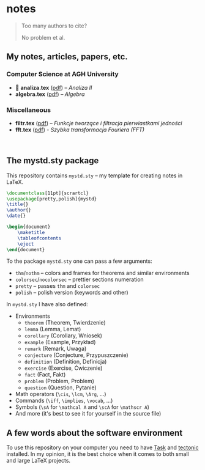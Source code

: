 # notes

> Too many authors to cite?
>
> No problem et al.

## My notes, articles, papers, etc.

### Computer Science at AGH University

* 🚧 **analiza.tex** ([pdf](pdf/analiza.pdf)) – *Analiza II*
* **algebra.tex** ([pdf](pdf/algebra.pdf)) – *Algebra*

### Miscellaneous

* **filtr.tex** ([pdf](pdf/filtr.pdf)) – *Funkcje tworzące i filtracja pierwiastkami jedności*
* **fft.tex** ([pdf](pdf/fft.pdf)) - *Szybka transformacja Fouriera (FFT)*

<br>

## The mystd.sty package

This repository contains `mystd.sty` – my template for creating notes in LaTeX.

```latex
\documentclass[11pt]{scrartcl}
\usepackage[pretty,polish]{mystd}
\title{}
\author{}
\date{}

\begin{document}
    \maketitle
    \tableofcontents
    \eject
\end{document}
```

To the package `mystd.sty` one can pass a few arguments:

* `thm`/`nothm` – colors and frames for theorems and similar environments
* `colorsec`/`nocolorsec` – prettier sections numeration
* `pretty` – passes `thm` and `colorsec`
* `polish` – polish version (keywords and other)

In `mystd.sty` I have also defined:

* Environments
  * `theorem` (Theorem, Twierdzenie)
  * `lemma` (Lemma, Lemat)
  * `corollary` (Corollary, Wniosek)
  * `example` (Example, Przykład)
  * `remark` (Remark, Uwaga)
  * `conjecture` (Conjecture, Przypuszczenie)
  * `definition` (Definition, Definicja)
  * `exercise` (Exercise, Ćwiczenie)
  * `fact` (Fact, Fakt)
  * `problem` (Problem, Problem)
  * `question` (Question, Pytanie)
* Math operators (`\cis`, `\lcm`, `\Arg`, ...)
* Commands (`\iff`, `\implies`, `\vocab`, ...)
* Symbols (`\sA` for `\mathcal A` and `\scA` for `\mathscr A`)
* And more (it's best to see it for yourself in the source file)

## A few words about the software environment

To use this repository on your computer you need to have [Task](https://taskfile.dev/) and [tectonic](https://github.com/tectonic-typesetting/tectonic) installed. In my opinion, it is the best choice when it comes to both small and large LaTeX projects.
